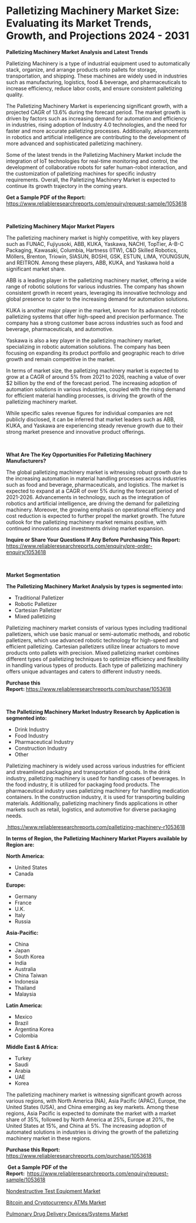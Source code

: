 <p><h1>Palletizing Machinery Market Size: Evaluating its Market Trends, Growth, and Projections 2024 - 2031</h1></p><p><strong>Palletizing Machinery Market Analysis and Latest Trends</strong></p>
<p><p>Palletizing Machinery is a type of industrial equipment used to automatically stack, organize, and arrange products onto pallets for storage, transportation, and shipping. These machines are widely used in industries such as manufacturing, logistics, food & beverage, and pharmaceuticals to increase efficiency, reduce labor costs, and ensure consistent palletizing quality.</p><p>The Palletizing Machinery Market is experiencing significant growth, with a projected CAGR of 13.6% during the forecast period. The market growth is driven by factors such as increasing demand for automation and efficiency in industries, rising adoption of Industry 4.0 technologies, and the need for faster and more accurate palletizing processes. Additionally, advancements in robotics and artificial intelligence are contributing to the development of more advanced and sophisticated palletizing machinery.</p><p>Some of the latest trends in the Palletizing Machinery Market include the integration of IoT technologies for real-time monitoring and control, the development of collaborative robots for safer human-robot interaction, and the customization of palletizing machines for specific industry requirements. Overall, the Palletizing Machinery Market is expected to continue its growth trajectory in the coming years.</p></p>
<p><strong>Get a Sample PDF of the Report:&nbsp;</strong> <a href="https://www.reliableresearchreports.com/enquiry/request-sample/1053618">https://www.reliableresearchreports.com/enquiry/request-sample/1053618</a></p>
<p>&nbsp;</p>
<p><strong>Palletizing Machinery Major Market Players</strong></p>
<p><p>The palletizing machinery market is highly competitive, with key players such as FUNAC, Fujiyusoki, ABB, KUKA, Yaskawa, NACHI, TopTier, A-B-C Packaging, Kawasaki, Columbia, Hartness (ITW), C&D Skilled Robotics, Möllers, Brenton, Triowin, SIASUN, BOSHI, GSK, ESTUN, LIMA, YOUNGSUN, and REITRON. Among these players, ABB, KUKA, and Yaskawa hold a significant market share.</p><p>ABB is a leading player in the palletizing machinery market, offering a wide range of robotic solutions for various industries. The company has shown consistent growth in recent years, leveraging its innovative technology and global presence to cater to the increasing demand for automation solutions.</p><p>KUKA is another major player in the market, known for its advanced robotic palletizing systems that offer high-speed and precision performance. The company has a strong customer base across industries such as food and beverage, pharmaceuticals, and automotive.</p><p>Yaskawa is also a key player in the palletizing machinery market, specializing in robotic automation solutions. The company has been focusing on expanding its product portfolio and geographic reach to drive growth and remain competitive in the market.</p><p>In terms of market size, the palletizing machinery market is expected to grow at a CAGR of around 5% from 2021 to 2026, reaching a value of over $2 billion by the end of the forecast period. The increasing adoption of automation solutions in various industries, coupled with the rising demand for efficient material handling processes, is driving the growth of the palletizing machinery market.</p><p>While specific sales revenue figures for individual companies are not publicly disclosed, it can be inferred that market leaders such as ABB, KUKA, and Yaskawa are experiencing steady revenue growth due to their strong market presence and innovative product offerings.</p></p>
<p>&nbsp;</p>
<p><strong>What Are The Key Opportunities For Palletizing Machinery Manufacturers?</strong></p>
<p><p>The global palletizing machinery market is witnessing robust growth due to the increasing automation in material handling processes across industries such as food and beverage, pharmaceuticals, and logistics. The market is expected to expand at a CAGR of over 5% during the forecast period of 2021-2026. Advancements in technology, such as the integration of robotics and artificial intelligence, are driving the demand for palletizing machinery. Moreover, the growing emphasis on operational efficiency and cost reduction is expected to further propel the market growth. The future outlook for the palletizing machinery market remains positive, with continued innovations and investments driving market expansion.</p></p>
<p><strong>Inquire or Share Your Questions If Any Before Purchasing This Report:</strong> <a href="https://www.reliableresearchreports.com/enquiry/pre-order-enquiry/1053618">https://www.reliableresearchreports.com/enquiry/pre-order-enquiry/1053618</a></p>
<p>&nbsp;</p>
<p><strong>Market Segmentation</strong></p>
<p><strong>The Palletizing Machinery Market Analysis by types is segmented into:</strong></p>
<p><ul><li>Traditional Palletizer</li><li>Robotic Palletizer</li><li>Cartesian Palletizer</li><li>Mixed palletizing</li></ul></p>
<p><p>Palletizing machinery market consists of various types including traditional palletizers, which use basic manual or semi-automatic methods, and robotic palletizers, which use advanced robotic technology for high-speed and efficient palletizing. Cartesian palletizers utilize linear actuators to move products onto pallets with precision. Mixed palletizing market combines different types of palletizing techniques to optimize efficiency and flexibility in handling various types of products. Each type of palletizing machinery offers unique advantages and caters to different industry needs.</p></p>
<p><strong>Purchase this Report:&nbsp;</strong><a href="https://www.reliableresearchreports.com/purchase/1053618">https://www.reliableresearchreports.com/purchase/1053618</a></p>
<p>&nbsp;</p>
<p><strong>The Palletizing Machinery Market Industry Research by Application is segmented into:</strong></p>
<p><ul><li>Drink Industry</li><li>Food Industry</li><li>Pharmaceutical Industry</li><li>Construction Industry</li><li>Other</li></ul></p>
<p><p>Palletizing machinery is widely used across various industries for efficient and streamlined packaging and transportation of goods. In the drink industry, palletizing machinery is used for handling cases of beverages. In the food industry, it is utilized for packaging food products. The pharmaceutical industry uses palletizing machinery for handling medication containers. In the construction industry, it is used for transporting building materials. Additionally, palletizing machinery finds applications in other markets such as retail, logistics, and automotive for diverse packaging needs.</p></p>
<p><a href="https://www.reliableresearchreports.com/palletizing-machinery-r1053618">&nbsp;https://www.reliableresearchreports.com/palletizing-machinery-r1053618</a></p>
<p><strong>In terms of Region, the Palletizing Machinery Market Players available by Region are:</strong></p>
<p>
    <p> <strong> North America: </strong>
        <ul>
            <li>United States</li>
            <li>Canada</li>
        </ul>
        </p> 
    <p> <strong> Europe: </strong>
        <ul>
            <li>Germany</li>
            <li>France</li>
            <li>U.K.</li>
            <li>Italy</li>
            <li>Russia</li>
        </ul>
        </p> 
    <p> <strong> Asia-Pacific: </strong>
        <ul>
            <li>China</li>
            <li>Japan</li>
            <li>South Korea</li>
            <li>India</li>
            <li>Australia</li>
            <li>China Taiwan</li>
            <li>Indonesia</li>
            <li>Thailand</li>
            <li>Malaysia</li>
        </ul>
        </p> 
    <p> <strong> Latin America: </strong>
        <ul>
            <li>Mexico</li>
            <li>Brazil</li>
            <li>Argentina Korea</li>
            <li>Colombia</li>
        </ul>
        </p> 
    <p> <strong> Middle East & Africa: </strong>
        <ul>
            <li>Turkey</li>
            <li>Saudi</li>
            <li>Arabia</li>
            <li>UAE</li>
            <li>Korea</li>
        </ul>
    </p>
    </p>
<p><p>The palletizing machinery market is witnessing significant growth across various regions, with North America (NA), Asia Pacific (APAC), Europe, the United States (USA), and China emerging as key markets. Among these regions, Asia Pacific is expected to dominate the market with a market share of 35%, followed by North America at 25%, Europe at 20%, the United States at 15%, and China at 5%. The increasing adoption of automated solutions in industries is driving the growth of the palletizing machinery market in these regions.</p></p>
<p><strong>Purchase this Report: </strong><a href="https://www.reliableresearchreports.com/purchase/1053618">https://www.reliableresearchreports.com/purchase/1053618</a></p>
<p>&nbsp;<strong>Get a Sample PDF of the Report:&nbsp;&nbsp;</strong><a href="https://www.reliableresearchreports.com/enquiry/request-sample/1053618">https://www.reliableresearchreports.com/enquiry/request-sample/1053618</a></p>
<p><strong></strong></p>
<p><p><a href="https://github.com/KeeganBarrows2023/Market-Research-Report-List-1/blob/main/nondestructive-test-equipment-market.md">Nondestructive Test Equipment Market</a></p><p><a href="https://www.linkedin.com/pulse/analyzing-bitcoin-cryptocurrency-atms-market-global-industry-o268f?trackingId=lqjFx5p1f1MqygGvtIfbSw%3D%3D">Bitcoin and Cryptocurrency ATMs Market</a></p><p><a href="https://www.linkedin.com/pulse/pulmonary-drug-delivery-devicessystems-market-report-reveals-wf0fe">Pulmonary Drug Delivery Devices/Systems Market</a></p></p>